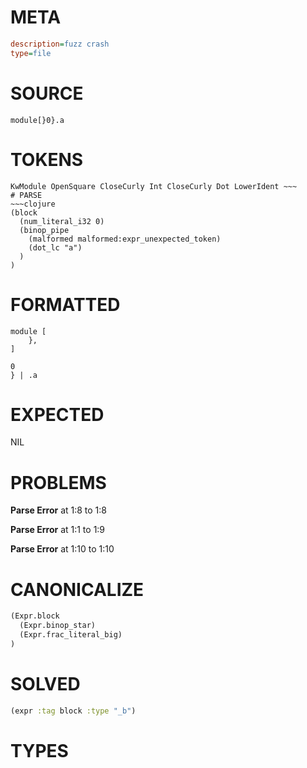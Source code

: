 # META
~~~ini
description=fuzz crash
type=file
~~~
# SOURCE
~~~roc
module[}0}.a
~~~
# TOKENS
~~~text
KwModule OpenSquare CloseCurly Int CloseCurly Dot LowerIdent ~~~
# PARSE
~~~clojure
(block
  (num_literal_i32 0)
  (binop_pipe
    (malformed malformed:expr_unexpected_token)
    (dot_lc "a")
  )
)
~~~
# FORMATTED
~~~roc
module [
	},
]

0
} | .a
~~~
# EXPECTED
NIL
# PROBLEMS
**Parse Error**
at 1:8 to 1:8

**Parse Error**
at 1:1 to 1:9

**Parse Error**
at 1:10 to 1:10

# CANONICALIZE
~~~clojure
(Expr.block
  (Expr.binop_star)
  (Expr.frac_literal_big)
)
~~~
# SOLVED
~~~clojure
(expr :tag block :type "_b")
~~~
# TYPES
~~~roc
~~~
